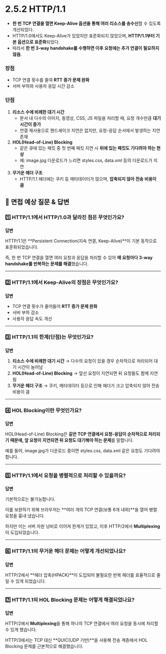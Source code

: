 # 2.5.2 HTTP/1.1

- **한 번 TCP 연결을 열면 Keep-Alive 옵션을 통해 여러 리소스를 송수신**할 수 있도록 개선되었다.
- HTTP/1.0에서도 Keep-Alive가 있었지만 표준화되지 않았으며, **HTTP/1.1부터 기본 옵션으로 표준화**되었다.
- 따라서 **한 번 3-way handshake를 수행하면 이후 요청에는 추가 연결이 필요하지 않음**.

### 장점

- TCP 연결 횟수를 줄여 **RTT 증가 문제 완화**
- 서버 부하와 사용자 응답 시간 감소

### 단점

1. **리소스 수에 비례한 대기 시간**
    - 문서 내 다수의 이미지, 동영상, CSS, JS 파일을 처리할 때, 요청 개수만큼 **대기 시간이 증가**
    - 연결 재사용으로 핸드셰이크 지연은 없지만, 요청-응답 순서에서 발생하는 지연 존재
2. **HOL(Head-of-Line) Blocking**
    - 같은 큐에 있는 패킷 중 첫 번째 패킷 지연 시 **뒤에 있는 패킷도 기다려야 하는 현상**
    - 예: image.jpg 다운로드가 느리면 styles.css, data.xml 등의 다운로드가 지연
3. **무거운 헤더 구조**
    - HTTP/1.1 헤더에는 쿠키 등 메타데이터가 많으며, **압축되지 않아 전송 비용이 큼**

## 📌 면접 예상 질문 & 답변

### 1️⃣ HTTP/1.1에서 HTTP/1.0과 달라진 점은 무엇인가요?

**답변**

HTTP/1.1은 **Persistent Connection(지속 연결, Keep-Alive)**이 기본 동작으로 표준화되었습니다.

즉, 한 번 TCP 연결을 열면 여러 요청과 응답을 처리할 수 있어 **매 요청마다 3-way handshake를 반복하는 문제를 해결**했습니다.

---

### 2️⃣ HTTP/1.1에서 Keep-Alive의 장점은 무엇인가요?

**답변**

- TCP 연결 횟수가 줄어들어 **RTT 증가 문제 완화**
- 서버 부하 감소
- 사용자 응답 속도 개선

---

### 3️⃣ HTTP/1.1의 한계(단점)는 무엇인가요?

**답변**

1. **리소스 수에 비례한 대기 시간** → 다수의 요청이 있을 경우 순차적으로 처리되어 대기 시간이 늘어남
2. **HOL(Head-of-Line) Blocking** → 앞선 요청이 지연되면 뒤 요청들도 함께 지연됨
3. **무거운 헤더 구조** → 쿠키, 메타데이터 등으로 인해 헤더가 크고 압축되지 않아 전송 비용이 큼

---

### 4️⃣ HOL Blocking이란 무엇인가요?

**답변**

HOL(Head-of-Line) Blocking은 **같은 TCP 연결에서 요청-응답이 순차적으로 처리되기 때문에, 앞 요청이 지연되면 뒤 요청도 대기해야 하는 문제**를 말합니다.

예를 들어, image.jpg가 다운로드 중이면 styles.css, data.xml 같은 요청도 기다려야 합니다.

---

### 5️⃣ HTTP/1.1에서 요청을 병렬적으로 처리할 수 있을까요?

**답변**

기본적으로는 불가능합니다.

이를 보완하기 위해 브라우저는 **여러 개의 TCP 연결(보통 6개 내외)**을 열어 병렬 요청을 흉내 냈습니다.

하지만 이는 서버 자원 낭비로 이어져 한계가 있었고, 이후 HTTP/2에서 **Multiplexing**이 도입되었습니다.

---

### 6️⃣ HTTP/1.1의 무거운 헤더 문제는 어떻게 개선되었나요?

**답변**

HTTP/2에서 **헤더 압축(HPACK)**이 도입되어 불필요한 반복 헤더를 효율적으로 줄일 수 있게 되었습니다.

---

### 7️⃣ HTTP/1.1의 HOL Blocking 문제는 어떻게 해결되었나요?

**답변**

HTTP/2에서 **Multiplexing**을 통해 하나의 TCP 연결에서 여러 요청을 동시에 처리할 수 있게 했습니다.

HTTP/3에서는 TCP 대신 **QUIC(UDP 기반)**을 사용해 전송 계층에서 HOL Blocking 문제를 근본적으로 해결했습니다.